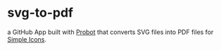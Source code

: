 # svg-to-pdf

a GitHub App built with [Probot](https://github.com/probot/probot) that converts SVG files into PDF files for [Simple Icons](https://github.com/simple-icons/simple-icons).
